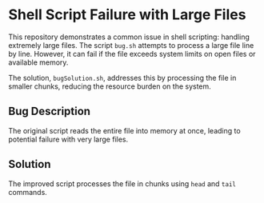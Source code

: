 # Shell Script Failure with Large Files

This repository demonstrates a common issue in shell scripting: handling extremely large files.  The script `bug.sh` attempts to process a large file line by line. However, it can fail if the file exceeds system limits on open files or available memory.

The solution, `bugSolution.sh`, addresses this by processing the file in smaller chunks, reducing the resource burden on the system.

## Bug Description
The original script reads the entire file into memory at once, leading to potential failure with very large files.

## Solution
The improved script processes the file in chunks using `head` and `tail` commands.